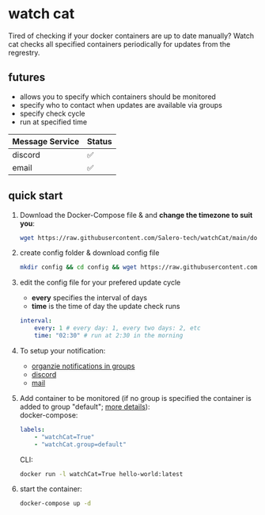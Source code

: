 # watch cat

Tired of checking if your docker containers are up to date manually? Watch cat checks all specified containers periodically for updates from the regrestry.


## futures

 - allows you to specify which containers should be monitored
 - specify who to contact when updates are available via groups
 - specify check cycle
 - run at specified time

| Message Service  | Status |
|------------------|--------|
| discord          | ✅     |
| email            | ✅     |

## quick start

 1. Download the Docker-Compose file & and **change the timezone to suit you**:
    ```bash
    wget https://raw.githubusercontent.com/Salero-tech/watchCat/main/docker-compose.yml
    ```

 2. create config folder & download config file
    ```bash
    mkdir config && cd config && wget https://raw.githubusercontent.com/Salero-tech/watchCat/main/src/config/config.yml
    ```

 3. edit the config file for your prefered update cycle
    - **every** specifies the interval of days
    - **time** is the time of day the update check runs
    ```yml
    interval:
        every: 1 # every day: 1, every two days: 2, etc
        time: "02:30" # run at 2:30 in the morning
    ```

 4. To setup your notification:
    - [organzie notifications in groups](docs/group.md)
    - [discord](docs/discord.md)
    - [mail](docs/mail.md)

 5. Add container to be monitored (if no group is specified the container is added to group "default"; [more details](docs/group.md)): <br>
    docker-compose:
    ```yml
    labels:
        - "watchCat=True"
        - "watchCat.group=default"
    ```
    CLI:
    ```bash
    docker run -l watchCat=True hello-world:latest
    ```

 6. start the container:
    ```bash
    docker-compose up -d
    ```